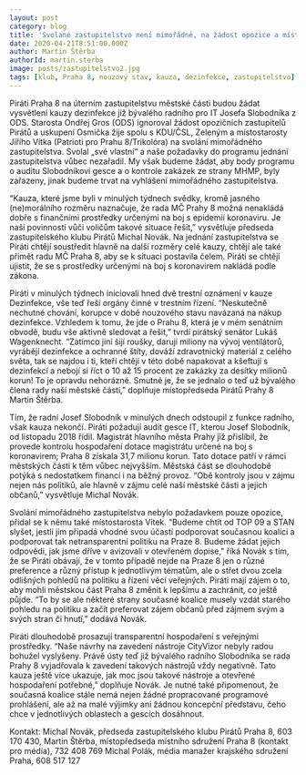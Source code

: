 ```yaml
---
layout: post
category: blog
title: 'Svolané zastupitelstvo není mimořádné, na žádost opozice a místostarosty nebral starosta Gros zřetel'
date: 2020-04-21T8:51:00.000Z
author: Martin Štěrba
authorId: martin.sterba
image: posts/zastupitelstvo2.jpg
tags: [klub, Praha 8, nouzový stav, kauza, dezinfekce, zastupitelstvo]
---
```


Piráti Praha 8 na úterním zastupitelstvu městské části budou žádat vysvětlení kauzy dezinfekce již bývalého radního pro IT Josefa Slobodníka z ODS. Starosta Ondřej Gros (ODS) ignoroval žádost opozičních zastupitelů Pirátů a uskupení Osmička žije spolu s KDU/ČSL, Zeleným a místostarosty Jiřího Vítka (Patrioti pro Prahu 8/Trikolóra) na svolání mimořádného zastupitelstva. Svolal „své vlastní“ a naše požadavky do programu jednání zastupitelstva vůbec nezařadil. My však budeme žádat, aby body programu o auditu Slobodníkovi gesce a o kontrole zakázek ze strany MHMP, byly zařazeny, jinak budeme trvat na vyhlášení mimořádného zastupitelstva.

“Kauza, které jsme byli v minulých týdnech svědky, kromě jasného (ne)morálního rozměru naznačuje, že rada MČ Prahy 8 možná nenakládá dobře s finančními prostředky určenými na boj s epidemií koronaviru. Je naší povinností vůči voličům takové situace řešit,” vysvětluje předseda zastupitelského klubu Pirátů Michal Novák. Na jednání zastupitelstva se Piráti chtějí soustředit hlavně na další rozměry celé kauzy, chtějí ale také přimět radu MČ Praha 8, aby se k situaci postavila čelem. Piráti se chtějí ujistit, že se s prostředky určenými na boj s koronavirem nakládá podle zákona. 

Piráti v minulých týdnech iniciovali hned dvě trestní oznámení v kauze Dezinfekce, vše teď řeší orgány činné v trestním řízení. “Neskutečně nechutné chování, korupce v době nouzového stavu navázaná na nákup dezinfekce. Vzhledem k tomu, že jde o Prahu 8, která je v mém senátním obvodě, budu vše aktivně sledovat a řešit,” tvrdí pirátský senátor Lukáš Wagenknecht. “Zatímco jiní šijí roušky, darují miliony na vývoj ventilátorů, vyrábějí dezinfekce a ochranné štíty, dováží zdravotnický materiál z celého světa, tak se najdou i ti, kteří chtějí v této době napakovat a kšeftují s dezinfekcí a nebojí si říct o 10 až 15 procent ze zakázky za desítky milionů korun! To je opravdu nehorázné. Smutné je, že se jednalo o teď už bývalého člena rady naší městské části,” doplňuje místopředseda Pirátů Prahy 8 Martin Štěrba.

Tím, že radní Josef Slobodník v minulých dnech odstoupil z funkce radního, však kauza nekončí. Piráti požadují audit gesce IT, kterou Josef Slobodník, od listopadu 2018 řídil. Magistrát hlavního města Prahy již přislíbil, že provede kontrolu hospodaření dotace magistrátu určené na boj s koronavirem; Praha 8 získala 31,7 milionu korun. Tato dotace patří v rámci městských části k těm vůbec nejvyšším. Městská část se dlouhodobě potýká s nedostatkem financí i na běžný provoz. “Obě kontroly jsou v zájmu nejen nás politiků, ale hlavně v zájmu celé naší městské části a jejich občanů,” vysvětluje Michal Novák. 

Svolání mimořádného zastupitelstva nebylo požadavkem pouze opozice, přidal se k němu také místostarosta Vítek. “Budeme chtít od TOP 09 a STAN slyšet, jestli jim připadá vhodné svou účastí podporovat současnou koalici a podporovat tak netransparentní politiku na Praze 8. Budeme žádat jejich odpovědi, jak jsme dříve v avizovali v otevřeném dopise," říká Novák s tím, že se Piráti obávají, že v tomto případě nejde na Praze 8 jen o různé preference a různý přístup k jednotlivým tématům, ale o střet dvou zcela odlišných pohledů na politiku a řízení věcí veřejných. Piráti mají zájem o to, aby mohli městskou část Praha 8 změnit k lepšímu a zachránit, co ještě půjde. “To by se ale některé strany současné koalice musely vzdát starého pohledu na politiku a začít preferovat zájem občanů před zájmem svým a svých stran či hnutí,” dodává Novák. 

Piráti dlouhodobě prosazují transparentní hospodaření s veřejnými prostředky. “Naše návrhy na zavedení nástroje CityVizor nebyly radou bohužel vyslyšeny. Právě ústy teď již bývalého radního Slobodníka se rada Prahy 8 vyjadřovala k zavedení takových nástrojů vždy negativně. Tato kauza ještě více ukazuje, jak moc jsou takové nástroje a otevřené hospodaření potřebné,” doplňuje Novák. Je nutné také připomenout, že současná koalice stále nemá nejen žádné propracované programové prohlášení, ale až na malé výjimky ani žádnou koncepční představu, čeho chce v jednotlivých oblastech a gescích dosáhnout. 

Kontakt:
Michal Novák, předseda zastupitelského klubu Pirátů Praha 8, 603 170 430,
Martin Štěrba, místopředseda místního sdružení Praha 8 (kontakt pro média), 732 408 769
Michal Polák, média manažer krajského sdružení Praha, 608 517 127
